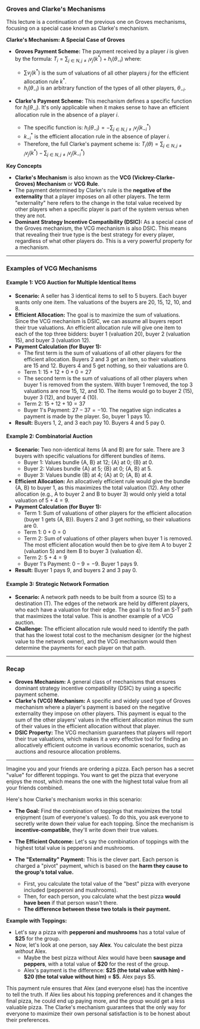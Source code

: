 ### Groves and Clarke's Mechanisms

This lecture is a continuation of the previous one on Groves mechanisms, focusing on a special case known as Clarke's mechanism.

**Clarke's Mechanism: A Special Case of Groves**

- **Groves Payment Scheme:** The payment received by a player *i* is given by the formula:
    $T_i = \sum_{j \in N, j \neq i} v_j(k^*) + h_i(\theta_{-i})$
    where:
    - $\sum v_j(k^*)$ is the sum of valuations of all other players *j* for the efficient allocation rule $k^*$.
    - $h_i(\theta_{-i})$ is an arbitrary function of the types of all other players, $\theta_{-i}$.

- **Clarke's Payment Scheme:** This mechanism defines a specific function for $h_i(\theta_{-i})$. It's only applicable when it makes sense to have an efficient allocation rule in the absence of a player *i*.
    - The specific function is:
    $h_i(\theta_{-i}) = - \sum_{j \in N, j \neq i} v_j(k^*_{-i})$
    - $k^*_{-i}$ is the efficient allocation rule in the absence of player *i*.
    - Therefore, the full Clarke's payment scheme is:
    $T_i(\theta) = \sum_{j \in N, j \neq i} v_j(k^*) - \sum_{j \in N, j \neq i} v_j(k^*_{-i})$

**Key Concepts**
- **Clarke's Mechanism** is also known as the **VCG (Vickrey-Clarke-Groves) Mechanism** or **VCG Rule**.
- The payment determined by Clarke's rule is the **negative of the externality** that a player imposes on all other players. The term "externality" here refers to the change in the total value received by other players when a specific player is part of the system versus when they are not.
- **Dominant Strategy Incentive Compatibility (DSIC):** As a special case of the Groves mechanism, the VCG mechanism is also DSIC. This means that revealing their true type is the best strategy for every player, regardless of what other players do. This is a very powerful property for a mechanism.

- - -

### Examples of VCG Mechanisms

#### Example 1: VCG Auction for Multiple Identical Items

- **Scenario:** A seller has 3 identical items to sell to 5 buyers. Each buyer wants only one item. The valuations of the buyers are 20, 15, 12, 10, and 8.
- **Efficient Allocation:** The goal is to maximize the sum of valuations. Since the VCG mechanism is DSIC, we can assume all buyers report their true valuations. An efficient allocation rule will give one item to each of the top three bidders: buyer 1 (valuation 20), buyer 2 (valuation 15), and buyer 3 (valuation 12).
- **Payment Calculation (for Buyer 1):**
    - The first term is the sum of valuations of all other players for the efficient allocation. Buyers 2 and 3 get an item, so their valuations are 15 and 12. Buyers 4 and 5 get nothing, so their valuations are 0.
    - Term 1: $15 + 12 + 0 + 0 = 27$
    - The second term is the sum of valuations of all other players when buyer 1 is removed from the system. With buyer 1 removed, the top 3 valuations are now 15, 12, and 10. The items would go to buyer 2 (15), buyer 3 (12), and buyer 4 (10).
    - Term 2: $15 + 12 + 10 = 37$
    - Buyer 1's Payment: $27 - 37 = -10$. The negative sign indicates a payment is made by the player. So, buyer 1 pays 10.
- **Result:** Buyers 1, 2, and 3 each pay 10. Buyers 4 and 5 pay 0.

#### Example 2: Combinatorial Auction

- **Scenario:** Two non-identical items (A and B) are for sale. There are 3 buyers with specific valuations for different bundles of items.
    - Buyer 1: Values bundle {A, B} at 12; {A} at 0; {B} at 0.
    - Buyer 2: Values bundle {A} at 5; {B} at 0; {A, B} at 5.
    - Buyer 3: Values bundle {B} at 4; {A} at 0; {A, B} at 4.
- **Efficient Allocation:** An allocatively efficient rule would give the bundle {A, B} to buyer 1, as this maximizes the total valuation (12). Any other allocation (e.g., A to buyer 2 and B to buyer 3) would only yield a total valuation of $5 + 4 = 9$.
- **Payment Calculation (for Buyer 1):**
    - Term 1: Sum of valuations of other players for the efficient allocation (buyer 1 gets {A, B}). Buyers 2 and 3 get nothing, so their valuations are 0.
    - Term 1: $0 + 0 = 0$
    - Term 2: Sum of valuations of other players when buyer 1 is removed. The most efficient allocation would then be to give item A to buyer 2 (valuation 5) and item B to buyer 3 (valuation 4).
    - Term 2: $5 + 4 = 9$
    - Buyer 1's Payment: $0 - 9 = -9$. Buyer 1 pays 9.
- **Result:** Buyer 1 pays 9, and buyers 2 and 3 pay 0.

#### Example 3: Strategic Network Formation

- **Scenario:** A network path needs to be built from a source (S) to a destination (T). The edges of the network are held by different players, who each have a valuation for their edge. The goal is to find an S-T path that maximizes the total value. This is another example of a VCG auction.
- **Challenge:** The efficient allocation rule would need to identify the path that has the lowest total cost to the mechanism designer (or the highest value to the network owner), and the VCG mechanism would then determine the payments for each player on that path.

- - -

### Recap

- **Groves Mechanism:** A general class of mechanisms that ensures dominant strategy incentive compatibility (DSIC) by using a specific payment scheme.
- **Clarke's (VCG) Mechanism:** A specific and widely used type of Groves mechanism where a player's payment is based on the negative externality they impose on other players. This payment is equal to the sum of the other players' values in the efficient allocation minus the sum of their values in the efficient allocation without that player.
- **DSIC Property:** The VCG mechanism guarantees that players will report their true valuations, which makes it a very effective tool for finding an allocatively efficient outcome in various economic scenarios, such as auctions and resource allocation problems.

---

Imagine you and your friends are ordering a pizza. Each person has a secret "value" for different toppings. You want to get the pizza that everyone enjoys the most, which means the one with the highest total value from all your friends combined.

Here's how Clarke's mechanism works in this scenario:

* **The Goal:** Find the combination of toppings that maximizes the total enjoyment (sum of everyone's values). To do this, you ask everyone to secretly write down their value for each topping. Since the mechanism is **incentive-compatible**, they'll write down their true values.

* **The Efficient Outcome:** Let's say the combination of toppings with the highest total value is pepperoni and mushrooms. 

* **The "Externality" Payment:** This is the clever part. Each person is charged a "pivot" payment, which is based on the **harm they cause to the group's total value.**
    * First, you calculate the total value of the "best" pizza with everyone included (pepperoni and mushrooms).
    * Then, for each person, you calculate what the best pizza **would have been** if that person wasn't there.
    * **The difference between these two totals is their payment.**

**Example with Toppings:**

* Let's say a pizza with **pepperoni and mushrooms** has a total value of **$25** for the group.
* Now, let's look at one person, say **Alex**. You calculate the best pizza *without* Alex.
    * Maybe the best pizza without Alex would have been **sausage and peppers**, with a total value of **$20** for the rest of the group.
    * Alex's payment is the difference: **$25 (the total value with him) - $20 (the total value without him) = $5.** Alex pays $5.

This payment rule ensures that Alex (and everyone else) has the incentive to tell the truth. If Alex lies about his topping preferences and it changes the final pizza, he could end up paying more, and the group would get a less valuable pizza. The Clarke's mechanism guarantees that the only way for everyone to maximize their own personal satisfaction is to be honest about their preferences.

